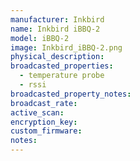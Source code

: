 ```yaml
---
manufacturer: Inkbird
name: Inkbird iBBQ-2
model: iBBQ-2
image: Inkbird_iBBQ-2.png
physical_description:
broadcasted_properties:
  - temperature probe
  - rssi
broadcasted_property_notes:
broadcast_rate:
active_scan:
encryption_key:
custom_firmware:
notes:
---
```

